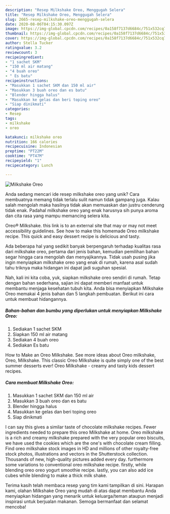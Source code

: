 ```yaml
---
description: "Resep Milkshake Oreo, Menggugah Selera"
title: "Resep Milkshake Oreo, Menggugah Selera"
slug: 2665-resep-milkshake-oreo-menggugah-selera
date: 2020-08-06T04:15:30.097Z
image: https://img-global.cpcdn.com/recipes/0a158f7137d6684c/751x532cq70/milkshake-oreo-foto-resep-utama.jpg
thumbnail: https://img-global.cpcdn.com/recipes/0a158f7137d6684c/751x532cq70/milkshake-oreo-foto-resep-utama.jpg
cover: https://img-global.cpcdn.com/recipes/0a158f7137d6684c/751x532cq70/milkshake-oreo-foto-resep-utama.jpg
author: Stella Tucker
ratingvalue: 3.2
reviewcount: 3
recipeingredient:
- "1 sachet SKM"
- "150 ml air matang"
- "4 buah oreo"
- " Es batu"
recipeinstructions:
- "Masukkan 1 sachet SKM dan 150 ml air"
- "Masukkan 3 buah oreo dan es batu"
- "Blender hingga halus"
- "Masukkan ke gelas dan beri toping oreo"
- "Siap dinikmati"
categories:
- Resep
tags:
- milkshake
- oreo

katakunci: milkshake oreo 
nutrition: 166 calories
recipecuisine: Indonesian
preptime: "PT22M"
cooktime: "PT47M"
recipeyield: "1"
recipecategory: Lunch

---
```



![Milkshake Oreo](https://img-global.cpcdn.com/recipes/0a158f7137d6684c/751x532cq70/milkshake-oreo-foto-resep-utama.jpg)

Anda sedang mencari ide resep milkshake oreo yang unik? Cara membuatnya memang tidak terlalu sulit namun tidak gampang juga. Kalau salah mengolah maka hasilnya tidak akan memuaskan dan justru cenderung tidak enak. Padahal milkshake oreo yang enak harusnya sih punya aroma dan cita rasa yang mampu memancing selera kita.

Oreo® Milkshake. this link is to an external site that may or may not meet accessibility guidelines. See how to make this homemade Oreo milkshake recipe. This quick and easy dessert recipe is delicious and tasty.

Ada beberapa hal yang sedikit banyak berpengaruh terhadap kualitas rasa dari milkshake oreo, pertama dari jenis bahan, kemudian pemilihan bahan segar hingga cara mengolah dan menyajikannya. Tidak usah pusing jika ingin menyiapkan milkshake oreo yang enak di rumah, karena asal sudah tahu triknya maka hidangan ini dapat jadi suguhan spesial.


Nah, kali ini kita coba, yuk, siapkan milkshake oreo sendiri di rumah. Tetap dengan bahan sederhana, sajian ini dapat memberi manfaat untuk membantu menjaga kesehatan tubuh kita. Anda bisa menyiapkan Milkshake Oreo memakai 4 jenis bahan dan 5 langkah pembuatan. Berikut ini cara untuk membuat hidangannya.

<!--inarticleads1-->

##### Bahan-bahan dan bumbu yang diperlukan untuk menyiapkan Milkshake Oreo:

1. Sediakan 1 sachet SKM
1. Siapkan 150 ml air matang
1. Sediakan 4 buah oreo
1. Sediakan  Es batu


How to Make an Oreo Milkshake. See more ideas about Oreo milkshake, Oreo, Milkshake. This classic Oreo Milkshake is quite simply one of the best summer desserts ever! Oreo Milkshake - creamy and tasty kids dessert recipes. 

<!--inarticleads2-->

##### Cara membuat Milkshake Oreo:

1. Masukkan 1 sachet SKM dan 150 ml air
1. Masukkan 3 buah oreo dan es batu
1. Blender hingga halus
1. Masukkan ke gelas dan beri toping oreo
1. Siap dinikmati


I can say this gives a similar taste of chocolate milkshake recipes. Fewer ingredients needed to prepare this oreo Milkshake at home. Oreo milkshake is a rich and creamy milkshake prepared with the very popular oreo biscuits, we have used the cookies which are the one&#39;s with chocolate cream filling. Find oreo milkshake stock images in HD and millions of other royalty-free stock photos, illustrations and vectors in the Shutterstock collection. Thousands of new, high-quality pictures added every day. furthermore some variations to conventional oreo milkshake recipe. firstly, while blending oreo oreo yogurt smoothie recipe. lastly, you can also add ice cubes while blending to make a thick milk shake. 

Terima kasih telah membaca resep yang tim kami tampilkan di sini. Harapan kami, olahan Milkshake Oreo yang mudah di atas dapat membantu Anda menyiapkan hidangan yang menarik untuk keluarga/teman ataupun menjadi inspirasi untuk berjualan makanan. Semoga bermanfaat dan selamat mencoba!
